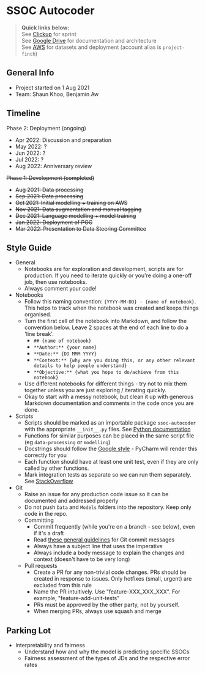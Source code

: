 # SSOC Autocoder

> **Quick links below:**  
> See [Clickup](https://app.clickup.com/3825139/v/l/s/43633588) for sprint  
> See [Google Drive](https://drive.google.com/drive/u/1/folders/1a4zV5ILczikQnraScjXRwi2XCNEQtfwA) for documentation and architecture  
> See [AWS](https://project-finch.signin.aws.amazon.com/console) for datasets and deployment (account alias is `project-finch`)

## General Info

* Project started on 1 Aug 2021
* Team: Shaun Khoo, Benjamin Aw

## Timeline

Phase 2: Deployment (ongoing)
* Apr 2022: Discussion and preparation
* May 2022: ?
* Jun 2022: ?
* Jul 2022: ?
* Aug 2022: Anniversary review

<s>Phase 1: Development (completed)
* Aug 2021: Data processing
* Sep 2021: Data processing
* Oct 2021: Initial modelling + training on AWS
* Nov 2021: Data augmentation and manual tagging
* Dec 2021: Language modelling + model training
* Jan 2022: Deployment of POC
* Mar 2022: Presentation to Data Steering Committee</s>

## Style Guide

* General
  * Notebooks are for exploration and development, scripts are for production. If you need to iterate quickly or you're doing a one-off job, then use notebooks.
  * Always comment your code! 
* Notebooks
  * Follow this naming convention: `{YYYY-MM-DD} - {name of notebook}`. This helps to track when the notebook was created and keeps things organised.
  * Turn the first cell of the notebook into Markdown, and follow the convention below. Leave 2 spaces at the end of each line to do a 'line break'.
    * `## {name of notebook}`
    * `**Author:** {your name}`
    * `**Date:** {DD MMM YYYY}`
    * `**Context:** {why are you doing this, or any other relevant details to help people understand}`
    * `**Objective:** {what you hope to do/achieve from this notebook}`
  * Use different notebooks for different things - try not to mix them together unless you are just exploring / iterating quickly.
  * Okay to start with a messy notebook, but clean it up with generous Markdown documentation and comments in the code once you are done.
* Scripts
  * Scripts should be marked as an importable package `ssoc-autocoder` with the appropriate `__init__.py` files. See [Python documentation](https://docs.python.org/3/tutorial/modules.html#packages)
  * Functions for similar purposes can be placed in the same script file (eg `data-processing` or `modelling`)  
  * Docstrings should follow the [Google style](https://github.com/google/styleguide/blob/gh-pages/pyguide.md#38-comments-and-docstrings) - PyCharm will render this correctly for you
  * Each function should have at least one unit test, even if they are only called by other functions.
  * Mark integration tests as separate so we can run them separately. See [StackOverflow](https://stackoverflow.com/questions/54898578/how-to-keep-unit-tests-and-integrations-tests-separate-in-pytest)
* Git
  * Raise an issue for any production code issue so it can be documented and addressed properly
  * Do not push `Data` and `Models` folders into the repository. Keep only code in the repo.  
  * Committing
    * Commit frequently (while you're on a branch - see below), even if it's a draft
    * Read [these general guidelines](https://chris.beams.io/posts/git-commit/) for Git commit messages
    * Always have a subject line that uses the imperative
    * Always include a body message to explain the changes and context (doesn't have to be very long)  
  * Pull requests  
    * Create a PR for any non-trivial code changes. PRs should be created in response to issues. Only hotfixes (small, urgent) are excluded from this rule
    * Name the PR intuitively. Use "feature-XXX_XXX_XXX". For example, "feature-add-unit-tests"
    * PRs must be approved by the other party, not by yourself. 
    * When merging PRs, always use squash and merge  

## Parking Lot

* Interpretability and fairness
  * Understand how and why the model is predicting specific SSOCs
  * Fairness assessment of the types of JDs and the respective error rates
 

